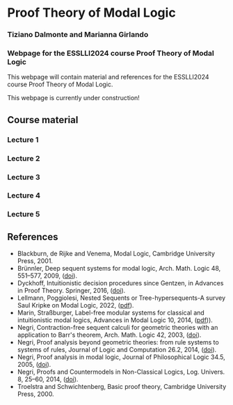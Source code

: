 # Proof Theory of Modal Logic
### Tiziano Dalmonte and Marianna Girlando 
### Webpage for the ESSLLI2024 course Proof Theory of Modal Logic


This webpage will contain material and references for the ESSLLI2024 course Proof Theory of Modal Logic. 

This webpage is currently under construction!

## Course material 

### Lecture 1

### Lecture 2

### Lecture 3

### Lecture 4

### Lecture 5


## References 
- Blackburn, de Rijke and Venema, Modal Logic, Cambridge University Press, 2001.
- Brünnler, Deep sequent systems for modal logic, Arch. Math. Logic 48, 551–577, 2009, ([doi](https://link.springer.com/article/10.1007/s00153-009-0137-3)).
- Dyckhoff, Intuitionistic decision procedures since Gentzen, in Advances in Proof Theory. Springer, 2016, ([doi](https://link.springer.com/chapter/10.1007/978-3-319-29198-7_6)).
- Lellmann, Poggiolesi, Nested Sequents or Tree-hypersequents-A survey Saul Kripke on Modal Logic, 2022, ([pdf](https://hal.science/hal-03590537/)).
- Marin, Straßburger, Label-free modular systems for classical and intuitionistic modal logics, Advances in Modal Logic 10, 2014, ([pdf](http://www.aiml.net/volumes/volume10/Marin-Strassburger.pdf))). 
- Negri, Contraction-free sequent calculi for geometric theories with an application to Barr's theorem, Arch. Math. Logic 42, 2003, ([doi](https://link.springer.com/article/10.1007/s001530100124)).
- Negri, Proof analysis beyond geometric theories: from rule systems to systems of rules, Journal of Logic and Computation 26.2, 2014, ([doi](https://academic.oup.com/logcom/article-abstract/26/2/513/2579508?login=false)).
- Negri, Proof analysis in modal logic, Journal of Philosophical Logic 34.5, 2005, ([doi](https://link.springer.com/article/10.1007/s10992-005-2267-3)).
- Negri, Proofs and Countermodels in Non-Classical Logics, Log. Univers. 8, 25–60, 2014, ([doi](https://link.springer.com/article/10.1007/s11787-014-0097-1)).
- Troelstra and Schwichtenberg, Basic proof theory, Cambridge University Press, 2000.
  





